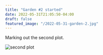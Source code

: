 ```yaml
---
title: "Garden #2 started"
date: 2022-05-31T21:05:50-04:00
draft: false
featured_image: "/2022-05-31-garden-2.jpg"
---
```


Marking out the second plot.

![second plot](/2022-05-31-garden-2.jpg)
